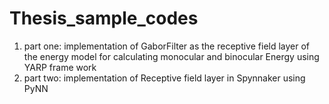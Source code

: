 # Thesis_sample_codes
1. part one: implementation of GaborFilter as the receptive field layer of the energy model for calculating monocular and binocular Energy using YARP frame work 
2. part two: implementation of Receptive field layer in Spynnaker using PyNN
